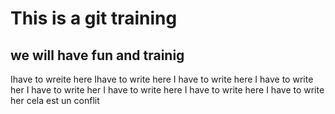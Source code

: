 # This is a git training

## we will have fun and trainig 
Ihave to wreite here
Ihave to write here
I have to  write here
I have to write her
I have to write her
I have to write here
I have to write here
I have to write her
cela est un conflit
